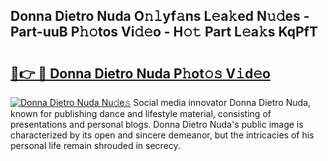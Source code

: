 ## Donna Dietro Nuda O𝚗𝚕yf𝚊ns L𝚎a𝚔ed N𝚞𝚍es - Part-uuB P𝚑𝚘tos Vi𝚍𝚎o - H𝚘𝚝 Part L𝚎a𝚔s KqPfT

# <h2><a href="http://kfay8u.oniu.top/?m=Donna+Dietro+Nuda">🔗👉 🔴 Donna Dietro Nuda P𝚑ot𝚘𝚜 V𝚒d𝚎o</a></h2>

[![Donna Dietro Nuda Nu𝚍e𝚜](https://i.imgur.com/0qMVB7G.gif)](http://kfay8u.oniu.top/?m=Donna+Dietro+Nuda)
Social media innovator Donna Dietro Nuda, known for publishing dance and lifestyle material, consisting of presentations and personal blogs. Donna Dietro Nuda's public image is characterized by its open and sincere demeanor, but the intricacies of his personal life remain shrouded in secrecy.  
